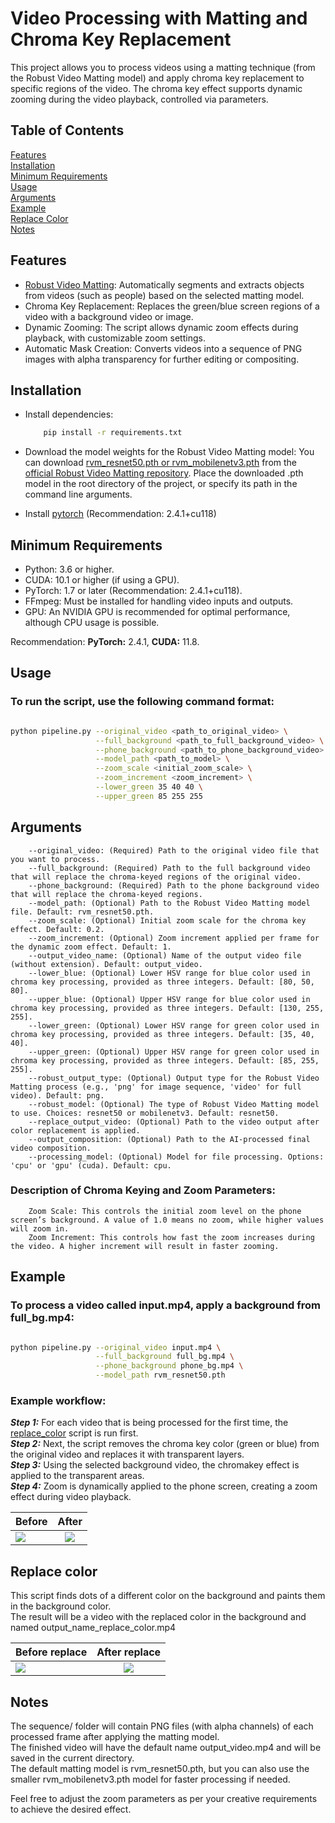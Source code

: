 # Video Processing with Matting and Chroma Key Replacement

This project allows you to process videos using a matting technique (from the Robust Video Matting model) and apply chroma key replacement to specific regions of the video. The chroma key effect supports dynamic zooming during the video playback, controlled via parameters.

## Table of Contents
[Features](#Features) \
[Installation](#Installation)\
[Minimum Requirements](#Minimum-Requirements)\
[Usage](#Usage)\
[Arguments](#Arguments)\
[Example](#Example)\
[Replace Color](#Replace-color)\
[Notes](#Notes)

## Features

- [Robust Video Matting](https://github.com/PeterL1n/RobustVideoMatting): Automatically segments and extracts objects from videos (such as people) based on the selected matting model.
- Chroma Key Replacement: Replaces the green/blue screen regions of a video with a background video or image.
- Dynamic Zooming: The script allows dynamic zoom effects during playback, with customizable zoom settings.
- Automatic Mask Creation: Converts videos into a sequence of PNG images with alpha transparency for further editing or compositing.

## Installation

- Install dependencies:
    ```bash
        pip install -r requirements.txt
    ```

- Download the model weights for the Robust Video Matting model:
    You can download [rvm_resnet50.pth or rvm_mobilenetv3.pth](https://github.com/PeterL1n/RobustVideoMatting?tab=readme-ov-file#download) from the [official Robust Video Matting repository](https://github.com/PeterL1n/RobustVideoMatting).
    Place the downloaded .pth model in the root directory of the project, or specify its path in the command line arguments.

- Install [pytorch](https://pytorch.org/) (Recommendation: 2.4.1+cu118)

## Minimum Requirements

- Python: 3.6 or higher.
- CUDA: 10.1 or higher (if using a GPU).
- PyTorch: 1.7 or later (Recommendation: 2.4.1+cu118).
- FFmpeg: Must be installed for handling video inputs and outputs.
- GPU: An NVIDIA GPU is recommended for optimal performance, although CPU usage is possible.

Recommendation: **PyTorch:** 2.4.1, **CUDA:** 11.8.

## Usage

### To run the script, use the following command format:

```bash

python pipeline.py --original_video <path_to_original_video> \
                   --full_background <path_to_full_background_video> \
                   --phone_background <path_to_phone_background_video> \
                   --model_path <path_to_model> \
                   --zoom_scale <initial_zoom_scale> \
                   --zoom_increment <zoom_increment> \
                   --lower_green 35 40 40 \
                   --upper_green 85 255 255 
```
## Arguments
```text
    --original_video: (Required) Path to the original video file that you want to process.
    --full_background: (Required) Path to the full background video that will replace the chroma-keyed regions of the original video.
    --phone_background: (Required) Path to the phone background video that will replace the chroma-keyed regions.
    --model_path: (Optional) Path to the Robust Video Matting model file. Default: rvm_resnet50.pth.
    --zoom_scale: (Optional) Initial zoom scale for the chroma key effect. Default: 0.2.
    --zoom_increment: (Optional) Zoom increment applied per frame for the dynamic zoom effect. Default: 1.
    --output_video_name: (Optional) Name of the output video file (without extension). Default: output_video.
    --lower_blue: (Optional) Lower HSV range for blue color used in chroma key processing, provided as three integers. Default: [80, 50, 80].
    --upper_blue: (Optional) Upper HSV range for blue color used in chroma key processing, provided as three integers. Default: [130, 255, 255].
    --lower_green: (Optional) Lower HSV range for green color used in chroma key processing, provided as three integers. Default: [35, 40, 40].
    --upper_green: (Optional) Upper HSV range for green color used in chroma key processing, provided as three integers. Default: [85, 255, 255].
    --robust_output_type: (Optional) Output type for the Robust Video Matting process (e.g., 'png' for image sequence, 'video' for full video). Default: png.
    --robust_model: (Optional) The type of Robust Video Matting model to use. Choices: resnet50 or mobilenetv3. Default: resnet50.
    --replace_output_video: (Optional) Path to the video output after color replacement is applied.
    --output_composition: (Optional) Path to the AI-processed final video composition.
    --processing_model: (Optional) Model for file processing. Options: 'cpu' or 'gpu' (cuda). Default: cpu.
```
    
### Description of Chroma Keying and Zoom Parameters:
```text
    Zoom Scale: This controls the initial zoom level on the phone screen’s background. A value of 1.0 means no zoom, while higher values will zoom in.
    Zoom Increment: This controls how fast the zoom increases during the video. A higher increment will result in faster zooming.
```

## Example

### To process a video called input.mp4, apply a background from full_bg.mp4:

```bash

python pipeline.py --original_video input.mp4 \
                   --full_background full_bg.mp4 \
                   --phone_background phone_bg.mp4 \
                   --model_path rvm_resnet50.pth 
```
### Example workflow:

***Step 1:*** For each video that is being processed for the first time, the [replace_color](#Replace-color) script is run first.\
***Step 2:*** Next, the script removes the chroma key color (green or blue) from the original video and replaces it with transparent layers.\
***Step 3:*** Using the selected background video, the chromakey effect is applied to the transparent areas.\
***Step 4:*** Zoom is dynamically applied to the phone screen, creating a zoom effect during video playback.

| **Before**                    |          **After**           |
|-------------------------------|:----------------------------:|
| ![](README_ASSETS/before.gif) | ![](README_ASSETS/after.gif) |

## Replace color

This script finds dots of a different color on the background and paints them in the background color. \
The result will be a video with the replaced color in the background and named output_name_replace_color.mp4

| **Before replace**            |          **After replace**         |
|-------------------------------|:----------------------------------:|
| ![](README_ASSETS/before.gif) |![](README_ASSETS/after_replace.gif)|

## Notes

The sequence/ folder will contain PNG files (with alpha channels) of each processed frame after applying the matting model.\
The finished video will have the default name output_video.mp4 and will be saved in the current directory.\
The default matting model is rvm_resnet50.pth, but you can also use the smaller rvm_mobilenetv3.pth model for faster processing if needed.

Feel free to adjust the zoom parameters as per your creative requirements to achieve the desired effect.
